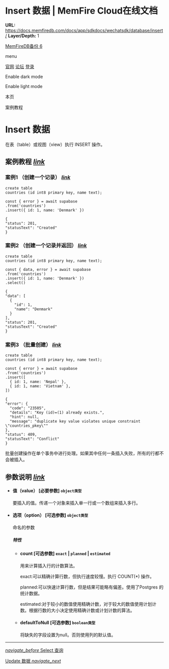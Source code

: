 # Insert 数据 | MemFire Cloud在线文档

**URL:** https://docs.memfiredb.com/docs/app/sdkdocs/wechatsdk/database/insert/
**Layer/Depth:** 1

[MemFireDB备份 6](/)

menu

[官网](https://memfiredb.com/)
[论坛](https://community.memfiredb.com/)
[登录](https://cloud.memfiredb.com/auth/login)

Enable dark mode

Enable light mode

本页

案例教程

# Insert 数据

在表（table）或视图（view）执行 INSERT 操作。

## 案例教程 [*link*](#%e6%a1%88%e4%be%8b%e6%95%99%e7%a8%8b)

### 案例1 （创建一个记录） [*link*](#%e6%a1%88%e4%be%8b1-%e5%88%9b%e5%bb%ba%e4%b8%80%e4%b8%aa%e8%ae%b0%e5%bd%95)

```
create table
countries (id int8 primary key, name text);
```

```
const { error } = await supabase
.from('countries')
.insert({ id: 1, name: 'Denmark' })
```

```
{
"status": 201,
"statusText": "Created"
}
```

### 案例2 （创建一个记录并返回） [*link*](#%e6%a1%88%e4%be%8b2-%e5%88%9b%e5%bb%ba%e4%b8%80%e4%b8%aa%e8%ae%b0%e5%bd%95%e5%b9%b6%e8%bf%94%e5%9b%9e)

```
create table
countries (id int8 primary key, name text);
```

```
const { data, error } = await supabase
.from('countries')
.insert({ id: 1, name: 'Denmark' })
.select()
```

```
{
"data": [
  {
    "id": 1,
    "name": "Denmark"
  }
],
"status": 201,
"statusText": "Created"
}
```

### 案例3 （批量创建） [*link*](#%e6%a1%88%e4%be%8b3-%e6%89%b9%e9%87%8f%e5%88%9b%e5%bb%ba)

```
create table
countries (id int8 primary key, name text);
```

```
const { error } = await supabase
.from('countries')
.insert([
  { id: 1, name: 'Nepal' },
  { id: 1, name: 'Vietnam' },
])
```

```
{
"error": {
  "code": "23505",
  "details": "Key (id)=(1) already exists.",
  "hint": null,
  "message": "duplicate key value violates unique constraint \"countries_pkey\""
},
"status": 409,
"statusText": "Conflict"
}
```

批量创建操作在单个事务中进行处理。如果其中任何一条插入失败，所有的行都不会被插入。

## 参数说明 [*link*](#%e5%8f%82%e6%95%b0%e8%af%b4%e6%98%8e)

* #### 值（value） [必要参数] `object类型`

  要插入的值。传递一个对象来插入单一行或一个数组来插入多行。
* #### 选项（option） [可选参数] `object类型`

  命名的参数

  ##### 特性

  + #### count [可选参数] `exact` | `planned` | `estimated`

    用来计算插入行的计数算法。

    exact:可以精确计算行数，但执行速度较慢。执行 COUNT(\*) 操作。

    planned:可以快速计算行数，但是结果可能略有偏差。使用了Postgres
    的统计数据。

    estimated:对于较小的数值使用精确计数，对于较大的数值使用计划计数。根据行数的大小决定使用精确计数或计划计数的算法。
  + #### defaultToNull [可选参数] `boolean类型`

    将缺失的字段设置为null。否则使用列的默认值。

---

[*navigate\_before* Select 查询](/docs/app/sdkdocs/wechatsdk/database/select/)

[Update 数据 *navigate\_next*](/docs/app/sdkdocs/wechatsdk/database/update/)